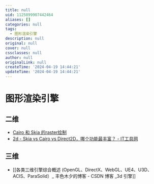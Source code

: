 ```yaml
---
title: null
uid: 1125899907442464
aliases: []
categories: null
tags:
  - 图形渲染引擎
description: null
original: null
cover: null
cssclasses: null
author: null
originalLink: null
createTime: '2024-04-19 14:44:21'
updateTime: '2024-04-19 14:44:21'
---
```


# 图形渲染引擎

## 二维

- [Cairo 和 Skia 的raster绘制](http://www.funwoow.com/cairo-skia-raster/)
- [2d - Skia vs Cairo vs Direct2D，哪个功能最丰富？ - IT工具网](https://www.coder.work/article/6749651)

## 三维

- [[各类三维引擎综合概述 (OpenGL、DirectX、WebGL、UE4、U3D、ACIS、ParaSolid）_ 丰色木夕的博客 - CSDN 博客 _3d 引擎]]
